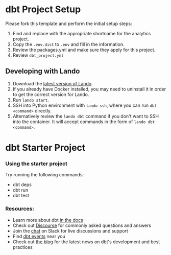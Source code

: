 # dbt Project Setup

Please fork this template and perform the initial setup steps:

1. Find and replace <clientcode> with the appropriate shortname for the analytics project.
2. Copy the `.env.dist` to `.env` and fill in the information.
3. Review the packages.yml and make sure they apply for this project. 
4. Review `dbt_project.yml`

## Developing with Lando

1. Download the [latest version of Lando](https://github.com/lando/lando/releases).
2. If you already have Docker installed, you may need to uninstall it in order to get the correct version for Lando. 
3. Run `lando start`.
4. SSH into Python environment with `lando ssh`, where you can run `dbt <command>` directly.
5. Alternatively review the `lando dbt` command if you don't want to SSH into the container. It will accept commands in the form of `lando dbt <command>`.

# dbt Starter Project

### Using the starter project

Try running the following commands:
- dbt deps
- dbt run
- dbt test


### Resources:
- Learn more about dbt [in the docs](https://docs.getdbt.com/docs/overview)
- Check out [Discourse](https://discourse.getdbt.com/) for commonly asked questions and answers
- Join the [chat](http://slack.getdbt.com/) on Slack for live discussions and support
- Find [dbt events](https://events.getdbt.com) near you
- Check out [the blog](https://blog.getdbt.com/) for the latest news on dbt's development and best practices

